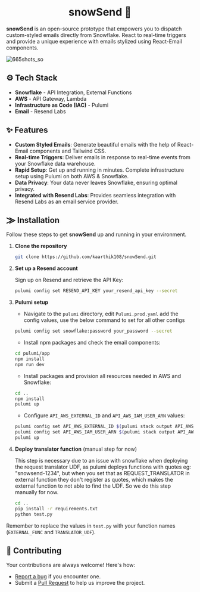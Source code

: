 <h1 align="center">snowSend 📯</h1>

**snowSend** is an open-source prototype that empowers you to dispatch custom-styled emails directly from Snowflake. React to real-time triggers and provide a unique experience with emails stylized using React-Email components.

![665shots_so](https://github.com/kaarthik108/snowSend/assets/53030784/1c10721f-a033-4c03-bab0-3c33f5b523de)



## ⚙️ Tech Stack

- **Snowflake** - API Integration, External Functions
- **AWS** - API Gateway, Lambda
- **Infrastructure as Code (IAC)** - Pulumi
- **Email** - Resend Labs

## ✨ Features

- **Custom Styled Emails**: Generate beautiful emails with the help of React-Email components and Tailwind CSS.
- **Real-time Triggers**: Deliver emails in response to real-time events from your Snowflake data warehouse.
- **Rapid Setup**: Get up and running in minutes. Complete infrastructure setup using Pulumi on both AWS & Snowflake.
- **Data Privacy**: Your data never leaves Snowflake, ensuring optimal privacy.
- **Integrated with Resend Labs**: Provides seamless integration with Resend Labs as an email service provider.

## ⨠ Installation

Follow these steps to get **snowSend** up and running in your environment.

1. **Clone the repository**

    ```bash
    git clone https://github.com/kaarthik108/snowSend.git
    ```

2. **Set up a Resend account**

    Sign up on Resend and retrieve the API Key:

    ```bash
    pulumi config set RESEND_API_KEY your_resend_api_key --secret
    ```

3. **Pulumi setup**

    - Navigate to the `pulumi` directory, edit `Pulumi.prod.yaml` add the config values, use the below command
    to set for all other configs

    ```bash
    pulumi config set snowflake:password your_password --secret
    ```

    - Install npm packages and check the email components:

    ```bash
    cd pulumi/app
    npm install
    npm run dev
    ```

    - Install packages and provision all resources needed in AWS and Snowflake:

    ```bash
    cd ..
    npm install
    pulumi up
    ```

    - Configure `API_AWS_EXTERNAL_ID` and `API_AWS_IAM_USER_ARN` values:

    ```bash
    pulumi config set API_AWS_EXTERNAL_ID $(pulumi stack output API_AWS_EXTERNAL_ID) --secret
    pulumi config set API_AWS_IAM_USER_ARN $(pulumi stack output API_AWS_IAM_USER_ARN) --secret
    pulumi up
    ```

4. **Deploy translator function** (manual step for now)

    This step is necessary due to an issue with snowflake when deploying the request translator UDF, as pulumi deploys functions with quotes eg: "snowsend-1234", but when you set that as REQUEST_TRANSLATOR in external function they don't register as quotes, which makes the external function to not able to find the UDF. So we do this step manually for now.

    ```bash
    cd ..
    pip install -r requirements.txt
    python test.py
    ```

Remember to replace the values in `test.py` with your function names (`EXTERNAL_FUNC` and `TRANSLATOR_UDF`).

## 🤝 Contributing

Your contributions are always welcome! Here's how:

- [Report a bug](https://github.com/kaarthik108/snowSend/issues) if you encounter one.
- Submit a [Pull Request](https://github.com/kaarthik108/snowSend/pulls) to help us improve the project.
